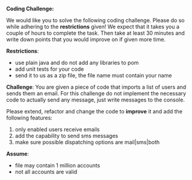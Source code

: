 **Coding Challenge:** 

We would like you to solve the following coding challenge. Please do so while adhering to the **restrictions** given! 
We expect that it takes you a couple of hours to complete the task. Then take at least 30 minutes and write down 
points that you would improve on if given more time. 

**Restrictions**:
- use plain java and do not add any libraries to pom
- add unit tests for your code
- send it to us as a zip file, the file name must contain your name

**Challenge**:
You are given a piece of code that imports a list of users and sends them an email. 
For this challenge do not implement the necessary code to actually send any message, just write messages to the console.

Please extend, refactor and change the code to **improve** it and add the following features:
1. only enabled users receive emails
2. add the capability to send sms messages
3. make sure possible dispatching options are mail|sms|both

**Assume**:
- file may contain 1 million accounts
- not all accounts are valid



